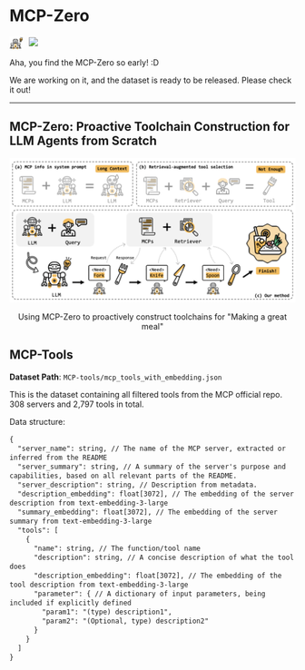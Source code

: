 # MCP-Zero

<div style="display: flex; align-items: center; gap: 10px; margin-bottom: 10px;">
  <img src="assets/robot.png" alt="MCP-Zero Robot" width="24" height="24">
  <a href="https://arxiv.org/abs/2506.01056">
    <img src="https://img.shields.io/badge/Paper-arXiv-red" height="18">
  </a>
</div>


Aha, you find the MCP-Zero so early! :D

We are working on it, and the dataset is ready to be released. Please check it out!


---


## MCP-Zero: Proactive Toolchain Construction for LLM Agents from Scratch

<div align="center">
  <img src="assets/fig1.png" alt="MCP-Zero workflow">
  <p> Using MCP-Zero to proactively construct toolchains for "Making a great meal"</p>
</div>






## MCP-Tools

**Dataset Path**: `MCP-tools/mcp_tools_with_embedding.json`

This is the dataset containing all filtered tools from the MCP official repo. 308 servers and 2,797 tools in total.

Data structure:
```
{
  "server_name": string, // The name of the MCP server, extracted or inferred from the README
  "server_summary": string, // A summary of the server's purpose and capabilities, based on all relevant parts of the README.
  "server_description": string, // Description from metadata. 
  "description_embedding": float[3072], // The embedding of the server description from text-embedding-3-large
  "summary_embedding": float[3072], // The embedding of the server summary from text-embedding-3-large
  "tools": [
    {
      "name": string, // The function/tool name
      "description": string, // A concise description of what the tool does
      "description_embedding": float[3072], // The embedding of the tool description from text-embedding-3-large
      "parameter": { // A dictionary of input parameters, being included if explicitly defined
        "param1": "(type) description1",
        "param2": "(Optional, type) description2"
      }
    }
  ]
}
```


